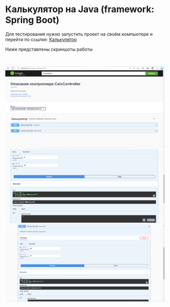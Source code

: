 <h1>Калькулятор на Java (framework: Spring Boot)</h1>
<p>Для тестирования нужно запустить проект на своём компьютере и перейти по ссылке: <a href="http://localhost:9090/swagger-ui/index.html">Калькулятор</a> </p>
<p>Ниже представлены скриншоты работы</p>
<br>

![Header](https://github.com/DJ-Von/Spring-Calculator/blob/master/Screenshot_1.png?raw=true)
<br>
![Header](https://github.com/DJ-Von/Spring-Calculator/blob/master/Screenshot_2.png?raw=true)
<br>
![Header](https://github.com/DJ-Von/Spring-Calculator/blob/master/Screenshot_3.png?raw=true)
